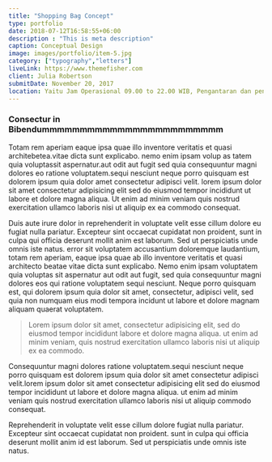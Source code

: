 ```yaml
---
title: "Shopping Bag Concept"
type: portfolio
date: 2018-07-12T16:58:55+06:00
description : "This is meta description"
caption: Conceptual Design
image: images/portfolio/item-5.jpg
category: ["typography","letters"]
liveLink: https://www.themefisher.com
client: Julia Robertson
submitDate: November 20, 2017
location: Yaitu Jam Operasional 09.00 to 22.00 WIB, Pengantaran dan pengambilan mobil/motor mulai jam 09.00-21.00 WIB. Diluar jam diatas bisa langsung datang ke garasi kami, 3 Tanda pengenal/ID (KTP,NPWP,SIM,PASPORT,ID KERJA,BPJS), No Telp HP customer yang bisa dihubungi, Semua booking mobil lepas kunci dan motor adalah untuk pemakaian kendaraan di dalam area DIY, Semua pemesanan tanpa DP adalah bersifat tidak mengikat, Overtime 10% per jam dari Tarif Sewa, Saat hari High Season harga berbeda dengan harga hari normal
---
```

### Consectur in Bibendummmmmmmmmmmmmmmmmmmmmmmm

Totam rem aperiam eaque ipsa quae illo inventore veritatis et quasi architebetea.vitae dicta sunt explicabo. nemo enim ipsam volup as tatem quia voluptassit aspernatur.aut odit aut fugit sed quia consequuntur magni dolores eo ratione voluptatem.sequi nesciunt neque porro quisquam est dolorem ipsum quia dolor amet consectetur adipisci velit. lorem ipsum dolor sit amet consectetur adipisicing elit sed do eiusmod tempor incididunt ut labore et dolore magna aliqua. Ut enim ad minim veniam quis nostrud exercitation ullamco laboris nisi ut aliquip ex ea commodo consequat.

Duis aute irure dolor in reprehenderit in voluptate velit esse cillum dolore eu fugiat nulla pariatur. Excepteur sint occaecat cupidatat non proident, sunt in culpa qui officia deserunt mollit anim est laborum. Sed ut perspiciatis unde omnis iste natus. error sit voluptatem accusantium doloremque laudantium, totam rem aperiam, eaque ipsa quae ab illo inventore veritatis et quasi architecto beatae vitae dicta sunt explicabo. Nemo enim ipsam voluptatem quia voluptas sit aspernatur aut odit aut fugit, sed quia consequuntur magni dolores eos qui ratione voluptatem sequi nesciunt. Neque porro quisquam est, qui dolorem ipsum quia dolor sit amet, consectetur, adipisci velit, sed quia non numquam eius modi tempora incidunt ut labore et dolore magnam aliquam quaerat voluptatem.

> Lorem ipsum dolor sit amet, consectetur adipisicing elit, sed do eiusmod tempor incididunt labore et dolore magna aliqua. ut enim ad minim veniam, quis nostrud exercitation ullamco laboris nisi ut aliquip ex ea commodo.

Consequuntur magni dolores ratione voluptatem.sequi nesciunt neque porro quisquam est dolorem ipsum quia dolor sit amet consectetur adipisci velit.lorem ipsum dolor sit amet consectetur adipisicing elit sed do eiusmod tempor incididunt ut labore et dolore magna aliqua. ut enim ad minim veniam quis nostrud exercitation ullamco laboris nisi ut aliquip commodo consequat.

Reprehenderit in voluptate velit esse cillum dolore fugiat nulla pariatur. Excepteur sint occaecat cupidatat non proident. sunt in culpa qui officia deserunt mollit anim id est laborum. Sed ut perspiciatis unde omnis iste natus.

